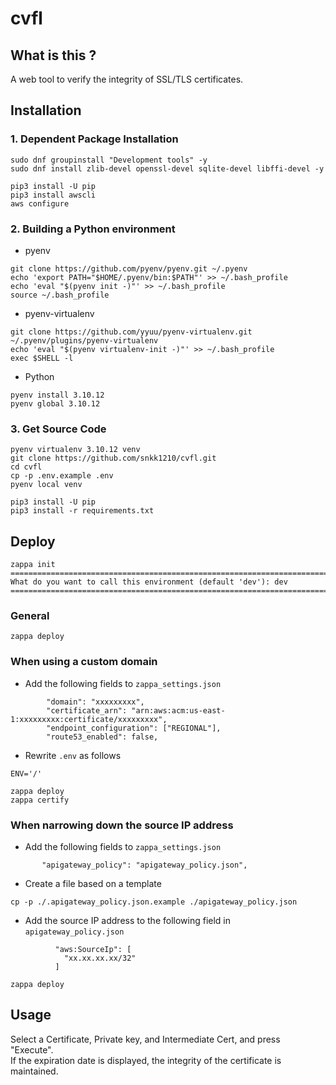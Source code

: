 cvfl
=========

## What is this ?

A web tool to verify the integrity of SSL/TLS certificates.  

## Installation

### 1. Dependent Package Installation

```
sudo dnf groupinstall "Development tools" -y
sudo dnf install zlib-devel openssl-devel sqlite-devel libffi-devel -y
```

```
pip3 install -U pip
pip3 install awscli
aws configure
```

### 2. Building a Python environment 

- pyenv

```
git clone https://github.com/pyenv/pyenv.git ~/.pyenv
echo 'export PATH="$HOME/.pyenv/bin:$PATH"' >> ~/.bash_profile
echo 'eval "$(pyenv init -)"' >> ~/.bash_profile
source ~/.bash_profile
```

- pyenv-virtualenv

```
git clone https://github.com/yyuu/pyenv-virtualenv.git ~/.pyenv/plugins/pyenv-virtualenv
echo 'eval "$(pyenv virtualenv-init -)"' >> ~/.bash_profile
exec $SHELL -l
```

- Python

```
pyenv install 3.10.12
pyenv global 3.10.12
```

### 3. Get Source Code

```
pyenv virtualenv 3.10.12 venv
git clone https://github.com/snkk1210/cvfl.git
cd cvfl
cp -p .env.example .env
pyenv local venv
```

```
pip3 install -U pip
pip3 install -r requirements.txt
```

## Deploy

```
zappa init
===========================================================================
What do you want to call this environment (default 'dev'): dev
===========================================================================
```

### General

```
zappa deploy
````

### When using a custom domain

- Add the following fields to ```zappa_settings.json```
```
        "domain": "xxxxxxxxx",
        "certificate_arn": "arn:aws:acm:us-east-1:xxxxxxxxx:certificate/xxxxxxxxx",
        "endpoint_configuration": ["REGIONAL"],
        "route53_enabled": false,
```

- Rewrite ```.env``` as follows
```
ENV='/'
```

```
zappa deploy
zappa certify
```

### When narrowing down the source IP address

- Add the following fields to ```zappa_settings.json```
```
       "apigateway_policy": "apigateway_policy.json",
```

- Create a file based on a template
```
cp -p ./.apigateway_policy.json.example ./apigateway_policy.json
```

- Add the source IP address to the following field in ```apigateway_policy.json```
```
          "aws:SourceIp": [
            "xx.xx.xx.xx/32"
          ]
```

```
zappa deploy
```

## Usage

Select a Certificate, Private key, and Intermediate Cert, and press "Execute".  
If the expiration date is displayed, the integrity of the certificate is maintained.